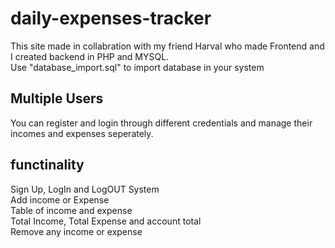 # daily-expenses-tracker

This site made in collabration with my friend Harval who made Frontend and I created backend in PHP and MYSQL.\
Use "database_import.sql" to import database in your system 
## Multiple Users
You can register and login through different credentials and manage their incomes and expenses seperately.

## functinality
Sign Up, LogIn and LogOUT System\
Add income or Expense\
Table of income and expense\
Total Income, Total Expense and account total\
Remove any income or expense
